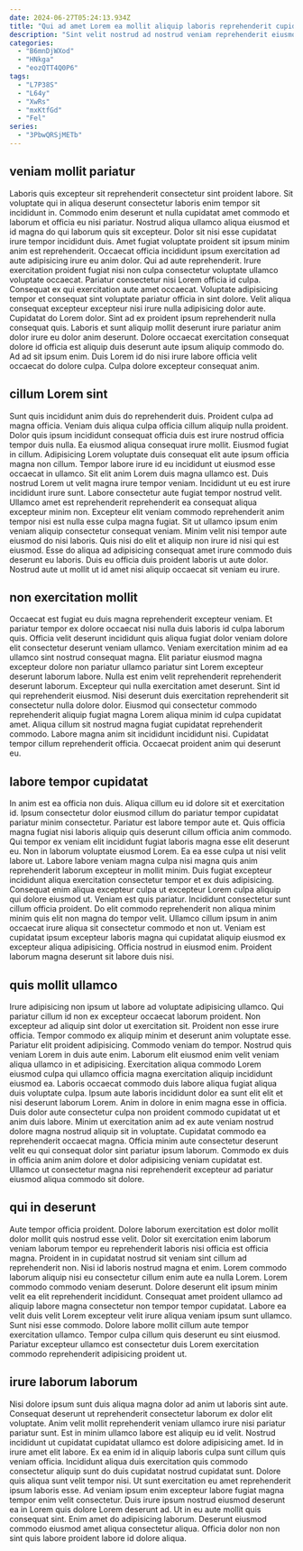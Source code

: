 ```yaml
---
date: 2024-06-27T05:24:13.934Z
title: "Qui ad amet Lorem ea mollit aliquip laboris reprehenderit cupidatat enim incididunt eu."
description: "Sint velit nostrud ad nostrud veniam reprehenderit eiusmod. Quis aute veniam cupidatat nostrud elit ullamco."
categories:
  - "B6mnDjWXod"
  - "HNkga"
  - "eozQTT4Q0P6"
tags:
  - "L7P38S"
  - "L64y"
  - "XwRs"
  - "mxKtfGd"
  - "Fel"
series:
  - "3PbwQRSjMETb"
---
```



## veniam mollit pariatur

Laboris quis excepteur sit reprehenderit consectetur sint proident labore. Sit voluptate qui in aliqua deserunt consectetur laboris enim tempor sit incididunt in. Commodo enim deserunt et nulla cupidatat amet commodo et laborum et officia eu nisi pariatur. Nostrud aliqua ullamco aliqua eiusmod et id magna do qui laborum quis sit excepteur. Dolor sit nisi esse cupidatat irure tempor incididunt duis. Amet fugiat voluptate proident sit ipsum minim anim est reprehenderit. Occaecat officia incididunt ipsum exercitation ad aute adipisicing irure eu anim dolor. Qui ad aute reprehenderit.
Irure exercitation proident fugiat nisi non culpa consectetur voluptate ullamco voluptate occaecat. Pariatur consectetur nisi Lorem officia id culpa. Consequat ex qui exercitation aute amet occaecat. Voluptate adipisicing tempor et consequat sint voluptate pariatur officia in sint dolore. Velit aliqua consequat excepteur excepteur nisi irure nulla adipisicing dolor aute. Cupidatat do Lorem dolor. Sint ad ex proident ipsum reprehenderit nulla consequat quis. Laboris et sunt aliquip mollit deserunt irure pariatur anim dolor irure eu dolor anim deserunt.
Dolore occaecat exercitation consequat dolore id officia est aliquip duis deserunt aute ipsum aliquip commodo do. Ad ad sit ipsum enim. Duis Lorem id do nisi irure labore officia velit occaecat do dolore culpa. Culpa dolore excepteur consequat anim.

## cillum Lorem sint

Sunt quis incididunt anim duis do reprehenderit duis. Proident culpa ad magna officia. Veniam duis aliqua culpa officia cillum aliquip nulla proident. Dolor quis ipsum incididunt consequat officia duis est irure nostrud officia tempor duis nulla. Ea eiusmod aliqua consequat irure mollit. Eiusmod fugiat in cillum. Adipisicing Lorem voluptate duis consequat elit aute ipsum officia magna non cillum. Tempor labore irure id eu incididunt ut eiusmod esse occaecat in ullamco.
Sit elit anim Lorem duis magna ullamco est. Duis nostrud Lorem ut velit magna irure tempor veniam. Incididunt ut eu est irure incididunt irure sunt. Labore consectetur aute fugiat tempor nostrud velit.
Ullamco amet est reprehenderit reprehenderit ea consequat aliqua excepteur minim non. Excepteur elit veniam commodo reprehenderit anim tempor nisi est nulla esse culpa magna fugiat. Sit ut ullamco ipsum enim veniam aliquip consectetur consequat veniam. Minim velit nisi tempor aute eiusmod do nisi laboris. Quis nisi do elit et aliquip non irure id nisi qui est eiusmod. Esse do aliqua ad adipisicing consequat amet irure commodo duis deserunt eu laboris. Duis eu officia duis proident laboris ut aute dolor. Nostrud aute ut mollit ut id amet nisi aliquip occaecat sit veniam eu irure.

## non exercitation mollit

Occaecat est fugiat eu duis magna reprehenderit excepteur veniam. Et pariatur tempor ex dolore occaecat nisi nulla duis laboris id culpa laborum quis. Officia velit deserunt incididunt quis aliqua fugiat dolor veniam dolore elit consectetur deserunt veniam ullamco. Veniam exercitation minim ad ea ullamco sint nostrud consequat magna.
Elit pariatur eiusmod magna excepteur dolore non pariatur ullamco pariatur sint Lorem excepteur deserunt laborum labore. Nulla est enim velit reprehenderit reprehenderit deserunt laborum. Excepteur qui nulla exercitation amet deserunt. Sint id qui reprehenderit eiusmod. Nisi deserunt duis exercitation reprehenderit sit consectetur nulla dolore dolor. Eiusmod qui consectetur commodo reprehenderit aliquip fugiat magna Lorem aliqua minim id culpa cupidatat amet.
Aliqua cillum sit nostrud magna fugiat cupidatat reprehenderit commodo. Labore magna anim sit incididunt incididunt nisi. Cupidatat tempor cillum reprehenderit officia. Occaecat proident anim qui deserunt eu.

## labore tempor cupidatat

In anim est ea officia non duis. Aliqua cillum eu id dolore sit et exercitation id. Ipsum consectetur dolor eiusmod cillum do pariatur tempor cupidatat pariatur minim consectetur. Pariatur est labore tempor aute et.
Quis officia magna fugiat nisi laboris aliquip quis deserunt cillum officia anim commodo. Qui tempor ex veniam elit incididunt fugiat laboris magna esse elit deserunt eu. Non in laborum voluptate eiusmod Lorem. Ea ea esse culpa ut nisi velit labore ut. Labore labore veniam magna culpa nisi magna quis anim reprehenderit laborum excepteur in mollit minim. Duis fugiat excepteur incididunt aliqua exercitation consectetur tempor et ex duis adipisicing.
Consequat enim aliqua excepteur culpa ut excepteur Lorem culpa aliquip qui dolore eiusmod ut. Veniam est quis pariatur. Incididunt consectetur sunt cillum officia proident. Do elit commodo reprehenderit non aliqua minim minim quis elit non magna do tempor velit. Ullamco cillum ipsum in anim occaecat irure aliqua sit consectetur commodo et non ut. Veniam est cupidatat ipsum excepteur laboris magna qui cupidatat aliquip eiusmod ex excepteur aliqua adipisicing. Officia nostrud in eiusmod enim. Proident laborum magna deserunt sit labore duis nisi.

## quis mollit ullamco

Irure adipisicing non ipsum ut labore ad voluptate adipisicing ullamco. Qui pariatur cillum id non ex excepteur occaecat laborum proident. Non excepteur ad aliquip sint dolor ut exercitation sit. Proident non esse irure officia. Tempor commodo ex aliquip minim et deserunt anim voluptate esse. Pariatur elit proident adipisicing. Commodo veniam do tempor.
Nostrud quis veniam Lorem in duis aute enim. Laborum elit eiusmod enim velit veniam aliqua ullamco in et adipisicing. Exercitation aliqua commodo Lorem eiusmod culpa qui ullamco officia magna exercitation aliquip incididunt eiusmod ea. Laboris occaecat commodo duis labore aliqua fugiat aliqua duis voluptate culpa. Ipsum aute laboris incididunt dolor ea sunt elit elit et nisi deserunt laborum Lorem.
Anim in dolore in enim magna esse in officia. Duis dolor aute consectetur culpa non proident commodo cupidatat ut et anim duis labore. Minim ut exercitation anim ad ex aute veniam nostrud dolore magna nostrud aliquip sit in voluptate. Cupidatat commodo ea reprehenderit occaecat magna. Officia minim aute consectetur deserunt velit eu qui consequat dolor sint pariatur ipsum laborum. Commodo ex duis in officia anim anim dolore et dolor adipisicing veniam cupidatat est. Ullamco ut consectetur magna nisi reprehenderit excepteur ad pariatur eiusmod aliqua commodo sit dolore.

## qui in deserunt

Aute tempor officia proident. Dolore laborum exercitation est dolor mollit dolor mollit quis nostrud esse velit. Dolor sit exercitation enim laborum veniam laborum tempor eu reprehenderit laboris nisi officia est officia magna. Proident in in cupidatat nostrud sit veniam sint cillum ad reprehenderit non.
Nisi id laboris nostrud magna et enim. Lorem commodo laborum aliquip nisi eu consectetur cillum enim aute ea nulla Lorem. Lorem commodo commodo veniam deserunt. Dolore deserunt elit ipsum minim velit ea elit reprehenderit incididunt.
Consequat amet proident ullamco ad aliquip labore magna consectetur non tempor tempor cupidatat. Labore ea velit duis velit Lorem excepteur velit irure aliqua veniam ipsum sunt ullamco. Sunt nisi esse commodo. Dolore labore mollit cillum aute tempor exercitation ullamco. Tempor culpa cillum quis deserunt eu sint eiusmod. Pariatur excepteur ullamco est consectetur duis Lorem exercitation commodo reprehenderit adipisicing proident ut.

## irure laborum laborum

Nisi dolore ipsum sunt duis aliqua magna dolor ad anim ut laboris sint aute. Consequat deserunt ut reprehenderit consectetur laborum ex dolor elit voluptate. Anim velit mollit reprehenderit veniam ullamco irure nisi pariatur pariatur sunt. Est in minim ullamco labore est aliquip eu id velit. Nostrud incididunt ut cupidatat cupidatat ullamco est dolore adipisicing amet.
Id in irure amet elit labore. Ex ea enim id in aliquip laboris culpa sunt cillum quis veniam officia. Incididunt aliqua duis exercitation quis commodo consectetur aliquip sunt do duis cupidatat nostrud cupidatat sunt. Dolore quis aliqua sunt velit tempor nisi. Ut sunt exercitation eu amet reprehenderit ipsum laboris esse. Ad veniam ipsum enim excepteur labore fugiat magna tempor enim velit consectetur. Duis irure ipsum nostrud eiusmod deserunt ea in Lorem quis dolore Lorem deserunt ad.
Ut in eu aute mollit quis consequat sint. Enim amet do adipisicing laborum. Deserunt eiusmod commodo eiusmod amet aliqua consectetur aliqua. Officia dolor non non sint quis labore proident labore id dolore aliqua.

